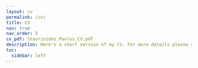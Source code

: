 ```yaml
---
layout: cv
permalink: /cv/
title: CV
nav: true
nav_order: 5
cv_pdf: Stavrinides_Pavlos_CV.pdf
description: Here's a short version of my CV. For more details please see the attached pdf.
toc:
  sidebar: left
---
```

